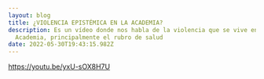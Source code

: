 ```yaml
---
layout: blog
title: ¿VIOLENCIA EPISTÉMICA EN LA ACADEMIA?
description: Es un vídeo donde nos habla de la violencia que se vive en la
  Academia, principalmente el rubro de salud
date: 2022-05-30T19:43:15.982Z
---
```

<https://youtu.be/yxU-sOX8H7U>